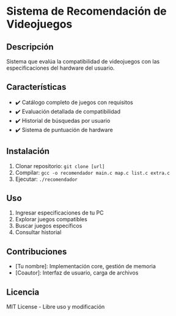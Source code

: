 # Sistema de Recomendación de Videojuegos

## Descripción
Sistema que evalúa la compatibilidad de videojuegos con las especificaciones del hardware del usuario.

## Características
- ✔️ Catálogo completo de juegos con requisitos
- ✔️ Evaluación detallada de compatibilidad
- ✔️ Historial de búsquedas por usuario
- ✔️ Sistema de puntuación de hardware

## Instalación
1. Clonar repositorio: `git clone [url]`
2. Compilar: `gcc -o recomendador main.c map.c list.c extra.c`
3. Ejecutar: `./recomendador`

## Uso
1. Ingresar especificaciones de tu PC
2. Explorar juegos compatibles
3. Buscar juegos específicos
4. Consultar historial

## Contribuciones
- [Tu nombre]: Implementación core, gestión de memoria
- [Coautor]: Interfaz de usuario, carga de archivos

## Licencia
MIT License - Libre uso y modificación